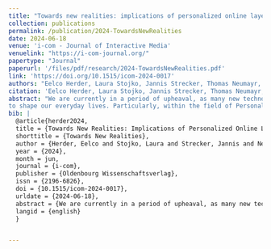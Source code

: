 ```yaml
---
title: "Towards new realities: implications of personalized online layers in our daily lives"
collection: publications
permalink: /publication/2024-TowardsNewRealities
date: 2024-06-18
venue: 'i-com - Journal of Interactive Media'
venuelink: "https://i-com-journal.org/"
papertype: "Journal"
paperurl: '/files/pdf/research/2024-TowardsNewRealities.pdf'
link: 'https://doi.org/10.1515/icom-2024-0017' 
authors: "Eelco Herder, Laura Stojko, Jannis Strecker, Thomas Neumayr, Enes Yigitbas and Mirjam Augstein"
citation: 'Eelco Herder, Laura Stojko, Jannis Strecker, Thomas Neumayr, Enes Yigitbas, and Mirjam Augstein. 2024. Towards new realities: implications of personalized online layers in our daily lives. i-com (June 2024). https://doi.org/10.1515/icom-2024-0017'
abstract: "We are currently in a period of upheaval, as many new technologies are emerging that open up new possibilities
to shape our everyday lives. Particularly, within the field of Personalized Human-Computer Interaction we observe high potential, but also challenges. In this article,we explore how an increasing amount of online services and tools not only further facilitates our lives, but also shapes our lives and how we perceive our environments. For this purpose, we adopt the metaphor of personalized ‘online layers’ and show how these layers are and will be interwoven with the lives that we live in the ‘human layer’ of the real world."
bib: |
  @article{herder2024,
  title = {Towards New Realities: Implications of Personalized Online Layers in Our Daily Lives},
  shorttitle = {Towards New Realities},
  author = {Herder, Eelco and Stojko, Laura and Strecker, Jannis and Neumayr, Thomas and Yigitbas, Enes and Augstein, Mirjam},
  year = {2024},
  month = jun,
  journal = {i-com},
  publisher = {Oldenbourg Wissenschaftsverlag},
  issn = {2196-6826},
  doi = {10.1515/icom-2024-0017},
  urldate = {2024-06-18},
  abstract = {We are currently in a period of upheaval, as many new technologies are emerging that open up new possibilities to shape our everyday lives. Particularly, within the field of Personalized Human-Computer Interaction we observe high potential, but also challenges. In this article, we explore how an increasing amount of online services and tools not only further facilitates our lives, but also shapes our lives and how we perceive our environments. For this purpose, we adopt the metaphor of personalized `online layers' and show how these layers are and will be interwoven with the lives that we live in the `human layer' of the real world.},
  langid = {english}
  }


---
```


